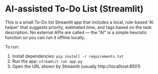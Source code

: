 AI-assisted To-Do List (Streamlit)
=================================

This is a small To-Do list Streamlit app that includes a local, rule-based 'AI helper' that suggests priority, estimated time, and tags based on the task description.
No external APIs are called — the "AI" is a simple heuristic function so you can run it offline locally.

To run:
1. Install dependencies: `pip install -r requirements.txt`
2. Run the app: `streamlit run app.py`
3. Open the URL shown by Streamlit (usually http://localhost:8501)
